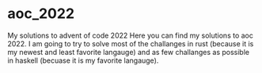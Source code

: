 # aoc_2022
My solutions to advent of code 2022
Here you can find my solutions to aoc 2022. I am going to try to solve most of the challanges in rust (because it is my newest and least favorite langauge)
and as few challanges as possible in haskell (becuase it is my favorite langauge).

